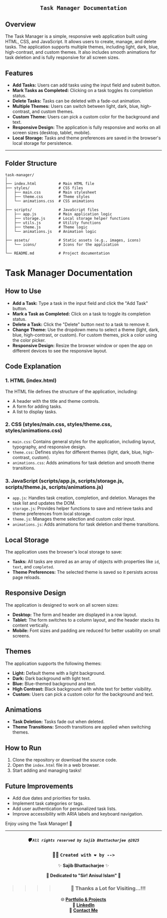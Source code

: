 <div align="center">

## `Task Manager Documentation`

</div>

## Overview

The Task Manager is a simple, responsive web application built using HTML, CSS, and JavaScript. It allows users to create, manage, and delete tasks. The application supports multiple themes, including light, dark, blue, high-contrast, and custom themes. It also includes smooth animations for task deletion and is fully responsive for all screen sizes.

## Features

- **Add Tasks:** Users can add tasks using the input field and submit button.
- **Mark Tasks as Completed:** Clicking on a task toggles its completion status.
- **Delete Tasks:** Tasks can be deleted with a fade-out animation.
- **Multiple Themes:** Users can switch between light, dark, blue, high-contrast, and custom themes.
- **Custom Theme:** Users can pick a custom color for the background and text.
- **Responsive Design:** The application is fully responsive and works on all screen sizes (desktop, tablet, mobile).
- **Local Storage:** Tasks and theme preferences are saved in the browser's local storage for persistence.

---

## Folder Structure

```
task-manager/
│
├── index.html          # Main HTML file
├── styles/             # CSS files
│   ├── main.css        # Main stylesheet
│   ├── theme.css       # Theme styles
│   └── animations.css  # CSS animations
│
├── scripts/            # JavaScript files
│   ├── app.js          # Main application logic
│   ├── storage.js      # Local storage helper functions
│   ├── utils.js        # Utility functions
│   ├── theme.js        # Theme logic
│   └── animations.js   # Animation logic
│
├── assets/             # Static assets (e.g., images, icons)
│   └── icons/          # Icons for the application
│
└── README.md           # Project documentation
```

# Task Manager Documentation

## How to Use

- **Add a Task:** Type a task in the input field and click the "Add Task" button.
- **Mark a Task as Completed:** Click on a task to toggle its completion status.
- **Delete a Task:** Click the "Delete" button next to a task to remove it.
- **Change Theme:** Use the dropdown menu to select a theme (light, dark, blue, high-contrast, or custom). For custom themes, pick a color using the color picker.
- **Responsive Design:** Resize the browser window or open the app on different devices to see the responsive layout.

## Code Explanation

### 1. HTML (index.html)

The HTML file defines the structure of the application, including:

- A header with the title and theme controls.
- A form for adding tasks.
- A list to display tasks.

### 2. CSS (styles/main.css, styles/theme.css, styles/animations.css)

- `main.css`: Contains general styles for the application, including layout, typography, and responsive design.
- `theme.css`: Defines styles for different themes (light, dark, blue, high-contrast, custom).
- `animations.css`: Adds animations for task deletion and smooth theme transitions.

### 3. JavaScript (scripts/app.js, scripts/storage.js, scripts/theme.js, scripts/animations.js)

- `app.js`: Handles task creation, completion, and deletion. Manages the task list and updates the DOM.
- `storage.js`: Provides helper functions to save and retrieve tasks and theme preferences from local storage.
- `theme.js`: Manages theme selection and custom color input.
- `animations.js`: Adds animations for task deletion and theme transitions.

## Local Storage

The application uses the browser's local storage to save:

- **Tasks:** All tasks are stored as an array of objects with properties like `id`, `text`, and `completed`.
- **Theme Preferences:** The selected theme is saved so it persists across page reloads.

## Responsive Design

The application is designed to work on all screen sizes:

- **Desktop:** The form and header are displayed in a row layout.
- **Tablet:** The form switches to a column layout, and the header stacks its content vertically.
- **Mobile:** Font sizes and padding are reduced for better usability on small screens.

## Themes

The application supports the following themes:

- **Light:** Default theme with a light background.
- **Dark:** Dark background with light text.
- **Blue:** Blue-themed background and text.
- **High Contrast:** Black background with white text for better visibility.
- **Custom:** Users can pick a custom color for the background and text.

## Animations

- **Task Deletion:** Tasks fade out when deleted.
- **Theme Transitions:** Smooth transitions are applied when switching themes.

## How to Run

1.  Clone the repository or download the source code.
2.  Open the `index.html` file in a web browser.
3.  Start adding and managing tasks!

## Future Improvements

- Add due dates and priorities for tasks.
- Implement task categories or tags.
- Add user authentication for personalized task lists.
- Improve accessibility with ARIA labels and keyboard navigation.

Enjoy using the Task Manager! 🚀

---

<div align="center">

##### 🛡️ `All rights reserved by Sajib Bhattacharjee @2025`

### 👨‍💻 `Created with ❤️ by -->`

✨ **Sajib Bhattacharjee** ✨

**💖 Dedicated to "Sir! Anisul Islam" 💖**

> > > > ### 🙏 Thanks a Lot for Visiting...!!!

🌐 [**Portfolio & Projects**](https://github.com/Sajib-Bhattacharjee)  
💼 [**LinkedIn**](https://www.linkedin.com/in/sajib-bhattacharjee-42682a178/)  
📧 [**Contact Me**](mailto:sajibbhattacjarjee2000@gmail.com)

</div>

